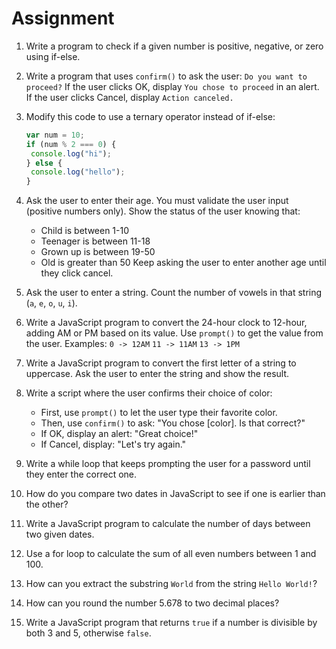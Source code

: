 # Assignment

1. Write a program to check if a given number is positive, negative, or zero using if-else.
2. Write a program that uses `confirm()` to ask the user: `Do you want to proceed?` If the user clicks OK, display `You chose to proceed` in an alert. If the user clicks Cancel, display `Action canceled.`
3. Modify this code to use a ternary operator instead of if-else:
   ```js
   var num = 10;
   if (num % 2 === 0) {
   	console.log("hi");
   } else {
   	console.log("hello");
   }
   ```
4. Ask the user to enter their age. You must validate the user input (positive numbers only). Show the status of the user knowing that:
   - Child is between 1-10
   - Teenager is between 11-18
   - Grown up is between 19-50
   - Old is greater than 50
     Keep asking the user to enter another age until they click cancel.
5. Ask the user to enter a string. Count the number of vowels in that string (`a`, `e`, `o`, `u`, `i`).
6. Write a JavaScript program to convert the 24-hour clock to 12-hour, adding AM or PM based on its value. Use `prompt()` to get the value from the user.
   Examples:
   `0 -> 12AM`
   `11 -> 11AM`
   `13 -> 1PM`

7. Write a JavaScript program to convert the first letter of a string to uppercase. Ask the user to enter the string and show the result.
8. Write a script where the user confirms their choice of color:
   - First, use `prompt()` to let the user type their favorite color.
   - Then, use `confirm()` to ask: "You chose [color]. Is that correct?"
   - If OK, display an alert: "Great choice!"
   - If Cancel, display: "Let's try again."
9. Write a while loop that keeps prompting the user for a password until they enter the correct one.
10. How do you compare two dates in JavaScript to see if one is earlier than the other?
11. Write a JavaScript program to calculate the number of days between two given dates.
12. Use a for loop to calculate the sum of all even numbers between 1 and 100.
13. How can you extract the substring `World` from the string `Hello World!`?
14. How can you round the number 5.678 to two decimal places?
15. Write a JavaScript program that returns `true` if a number is divisible by both 3 and 5, otherwise `false`.

